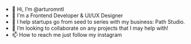 - 👋 Hi, I’m @arturomntl
- 👀 I'm a Frontend Developer & UI/UX Designer
- 🌱 I help startups go from seed to series with my business: Path Studio.
- 💞️ I’m looking to collaborate on any projects that I may help with!
- 📫 How to reach me just follow my instagram

<!---
arturomntl/arturomntl is a ✨ special ✨ repository because its `README.md` (this file) appears on your GitHub profile.
You can click the Preview link to take a look at your changes.
--->
